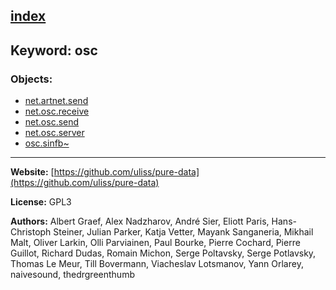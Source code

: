 [index](../index.html)
---

## Keyword: osc

### Objects:
* [net.artnet.send](../net.artnet.send.html)
* [net.osc.receive](../net.osc.receive.html)
* [net.osc.send](../net.osc.send.html)
* [net.osc.server](../net.osc.server.html)
* [osc.sinfb~](../osc.sinfb~.html)

---
**Website:** [https://github.com/uliss/pure-data](https://github.com/uliss/pure-data)

**License:** GPL3

**Authors:** Albert Graef, Alex Nadzharov, André Sier, Eliott Paris, Hans-Christoph Steiner, Julian Parker, Katja Vetter, Mayank Sanganeria, Mikhail Malt, Oliver Larkin, Olli Parviainen, Paul Bourke, Pierre Cochard, Pierre Guillot, Richard Dudas, Romain Michon, Serge Poltavsky, Serge Potlavsky, Thomas Le Meur, Till Bovermann, Viacheslav Lotsmanov, Yann Orlarey, naivesound, thedrgreenthumb
